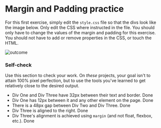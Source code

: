 # Margin and Padding practice

For this first exercise, simply edit the `style.css` file so that the divs look like the image below. Only edit the CSS where instructed in the file. You should only have to change the values of the margin and padding for this exercise. You should not have to add or remove properties in the CSS, or touch the HTML.

![outcome](./desired-outcome.png)

### Self-check

Use this section to check your work. On _these_ projects, your goal isn't to attain 100% pixel perfection, but to use the tools you've learned to get relatively close to the desired output.

- Div One and Div Three have 32px between their text and border.
  Done
- Div One has 12px between it and any other element on the page.
  Done
- There is a 48px gap between Div Two and Div Three.
  Done
- Div Three is aligned to the right.
  Done
- Div Three's alignment is achieved using `margin` (and not float, flexbox, etc.).
  Done
